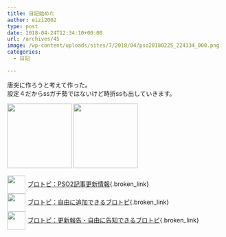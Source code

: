 ```yaml
---
title: 日記始めた
author: eizi2002
type: post
date: 2018-04-24T12:34:10+00:00
url: /archives/45
image: /wp-content/uploads/sites/7/2018/04/pso20180225_224334_000.png
categories:
  - 日記

---
```

唐突に作ろうと考えて作った。  
設定４だからssガチ勢ではないけど時折ssも出していきます。

<img loading="lazy" class="alignnone size-thumbnail wp-image-17" src="http://inubousaki-ikkai.kir.jp/eizi2002/pso/wp-content/uploads/sites/7/2018/04/pso20180225_224334_000-150x150.png" alt="" width="150" height="150" srcset="http://inubousaki-ikkai.kir.jp/eizi2002/pso/wp-content/uploads/sites/7/2018/04/pso20180225_224334_000-150x150.png 150w, http://inubousaki-ikkai.kir.jp/eizi2002/pso/wp-content/uploads/sites/7/2018/04/pso20180225_224334_000-300x300.png 300w, http://inubousaki-ikkai.kir.jp/eizi2002/pso/wp-content/uploads/sites/7/2018/04/pso20180225_224334_000-100x100.png 100w, http://inubousaki-ikkai.kir.jp/eizi2002/pso/wp-content/uploads/sites/7/2018/04/pso20180225_224334_000-50x50.png 50w, http://inubousaki-ikkai.kir.jp/eizi2002/pso/wp-content/uploads/sites/7/2018/04/pso20180225_224334_000.png 477w" sizes="(max-width: 150px) 100vw, 150px" /> 

<img loading="lazy" class="alignnone size-thumbnail wp-image-30" src="http://inubousaki-ikkai.kir.jp/eizi2002/pso/wp-content/uploads/sites/7/2018/04/pso20180414_153407_007-150x150.png" alt="" width="150" height="150" /> 

[<img style="width: 3em !important; height: 3em !important; vertical-align: middle; margin-right: .4em;" src="https://blogcircle.jp/thumb/commu/163/1" />ブロトピ：PSO2記事更新情報][1]{.broken_link}  
[<img style="width: 3em !important; height: 3em !important; vertical-align: middle; margin-right: .4em;" src="https://blogcircle.jp/thumb/commu/583/3" />ブロトピ：自由に追加できるブロトピ][2]{.broken_link}  
[<img style="width: 3em !important; height: 3em !important; vertical-align: middle; margin-right: .4em;" src="https://blogcircle.jp/thumb/commu/677/2" />ブロトピ：更新報告・自由に告知できるブロトピ][3]{.broken_link}

 [1]: https://blogcircle.jp/commu/163/topic/2
 [2]: https://blogcircle.jp/commu/583/topic/6
 [3]: https://blogcircle.jp/commu/677/topic/3